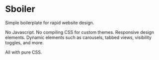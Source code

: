 # Sboiler
Simple boilerplate for rapid website design. 

No Javascript. 
No compiling CSS for custom themes.
Responsive design elements.
Dynamic elements such as carousels, tabbed views, visibility toggles, and more. 

All with pure CSS.
